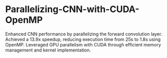 # Parallelizing-CNN-with-CUDA-OpenMP
Enhanced CNN performance by parallelizing the forward convolution layer. Achieved a 13.9x speedup, reducing execution time from 25s to 1.8s using OpenMP. Leveraged GPU parallelism with CUDA through efficient memory management and kernel implementation.
